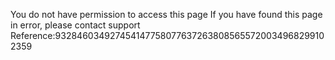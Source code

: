 You do not have permission to access this page If you have found this page in error, please contact support Reference:9328460349274541477580776372638085655720034968299102359
